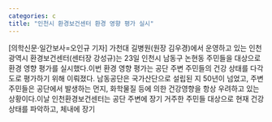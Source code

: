 ```yaml
---
categories: c
title: "인천시 환경보건센터 환경 영향 평가 실시"
---
```

[의학신문·일간보사=오인규 기자] 가천대 길병원(원장 김우경)에서 운영하고 있는 인천광역시 환경보건센터(센터장 강성규)는 23일 인천시 남동구 논현동 주민들을 대상으로 환경 영향 평가를 실시했다.이번 환경 영향 평가는 공단 주변 주민들의 건강 상태를 다각도로 평가하기 위해 이뤄졌다. 남동공단은 국가산단으로 설립된 지 50년이 넘었고, 주변 주민들은 공단에서 발생하는 먼지, 화학물질 등에 의한 건강영향을 항상 우려하고 있는 상황이다.이날 인천환경보건센터는 공단 주변에 장기 거주한 주민들 대상으로 현재 건강상태를 파악하고, 체내에 장기